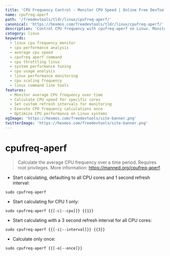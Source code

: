 ```yaml
---
title: 'CPU Frequency Control - Monitor CPU Speed | Online Free DevTools by Hexmos'
name: cpufreq-aperf
path: '/freedevtools/tldr/linux/cpufreq-aperf/'
canonical: 'https://hexmos.com/freedevtools/tldr/linux/cpufreq-aperf/'
description: 'Control CPU frequency with cpufreq-aperf on Linux. Monitor CPU speed and performance to optimize system resources. Free online tool, no registration required.'
category: linux
keywords:
  - linux cpu frequency monitor
  - cpu performance analysis
  - average cpu speed
  - cpufreq aperf command
  - cpu throttling linux
  - system performance tuning
  - cpu usage analysis
  - linux performance monitoring
  - cpu scaling frequency
  - linux command line tools
features:
  - Monitor average CPU frequency over time
  - Calculate CPU speed for specific cores
  - Set custom refresh intervals for monitoring
  - Execute CPU frequency calculations once
  - Optimize CPU performance on Linux systems
ogImage: 'https://hexmos.com/freedevtools/site-banner.png'
twitterImage: 'https://hexmos.com/freedevtools/site-banner.png'
---
```


# cpufreq-aperf

> Calculate the average CPU frequency over a time period.
> Requires root privileges.
> More information: <https://manned.org/cpufreq-aperf>.

- Start calculating, defaulting to all CPU cores and 1 second refresh interval:

`sudo cpufreq-aperf`

- Start calculating for CPU 1 only:

`sudo cpufreq-aperf {{[-c|--cpu]}} {{1}}`

- Start calculating with a 3 second refresh interval for all CPU cores:

`sudo cpufreq-aperf {{[-i|--interval]}} {{3}}`

- Calculate only once:

`sudo cpufreq-aperf {{[-o|--once]}}`
